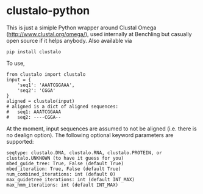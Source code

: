 clustalo-python
===============

This is just a simiple Python wrapper around Clustal Omega
(http://www.clustal.org/omega/), used internally at Benchling but casually open
source if it helps anybody. Also available via

```
pip install clustalo
```

To use,

```
from clustalo import clustalo
input = {
    'seq1': 'AAATCGGAAA',
    'seq2': 'CGGA'
}
aligned = clustalo(input)
# aligned is a dict of aligned sequences:
#   seq1: AAATCGGAAA
#   seq2: ----CGGA--
```

At the moment, input sequences are assumed to not be aligned (i.e. there is no
dealign option). The following optional keyword parameters are supported:

```
seqtype: clustalo.DNA, clustalo.RNA, clustalo.PROTEIN, or clustalo.UNKNOWN (to have it guess for you)
mbed_guide_tree: True, False (default True)
mbed_iteration: True, False (default True)
num_combined_iterations: int (default 0)
max_guidetree_iterations: int (default INT_MAX)
max_hmm_iterations: int (default INT_MAX)
```

